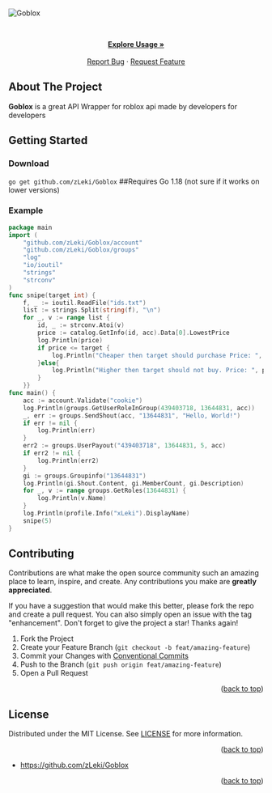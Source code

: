 <div id="top"></div>

<!-- PROJECT SHIELDS -->


<!-- ![Visitors](https://estruyf-github.azurewebsites.net/api/VisitorHit?user=wst24365888&repo=ez4o/convert-json-cli&countColor=rgb(0,%20126,%20198)) -->

<br />

![Goblox](https://i.ibb.co/WfCGTbX/Untitled.png)

<!-- PROJECT LOGO -->
<br />
<div align="center">
<p align="center">
    <a href="https://github.com/zLeki/Goblox#usage"><strong>Explore Usage »</strong></a>
    <br />
    <br />
    <a href="https://github.com/zLeki/Goblox/issues">Report Bug</a>
    ·
    <a href="https://github.com/zLeki/Goblox/issues">Request Feature</a>
  </p>
</div>



<!-- ABOUT THE PROJECT -->

## About The Project


**Goblox** is a great API Wrapper for roblox api made by developers for developers



<!-- GETTING STARTED -->

## Getting Started

### Download

`go get github.com/zLeki/Goblox`
##Requires Go 1.18 (not sure if it works on lower versions)
### Example

```go
package main
import (
	"github.com/zLeki/Goblox/account"
	"github.com/zLeki/Goblox/groups"
	"log"
	"io/ioutil"
	"strings"
	"strconv"
)
func snipe(target int) {
	f, _ := ioutil.ReadFile("ids.txt")
	list := strings.Split(string(f), "\n")
	for _, v := range list {
		id, _ := strconv.Atoi(v)
		price := catalog.GetInfo(id, acc).Data[0].LowestPrice
		log.Println(price)
		if price <= target {
			log.Println("Cheaper then target should purchase Price: ", price)
		}else{
			log.Println("Higher then target should not buy. Price: ", price)
		}
	}}
func main() {
	acc := account.Validate("cookie")
	log.Println(groups.GetUserRoleInGroup(439403718, 13644831, acc))
	_, err := groups.SendShout(acc, "13644831", "Hello, World!")
	if err != nil {
		log.Println(err)
	}
	err2 := groups.UserPayout("439403718", 13644831, 5, acc)
	if err2 != nil {
		log.Println(err2)
	}
	gi := groups.Groupinfo("13644831")
	log.Println(gi.Shout.Content, gi.MemberCount, gi.Description)
	for _, v := range groups.GetRoles(13644831) {
		log.Println(v.Name)
	}
    log.Println(profile.Info("xLeki").DisplayName)
    snipe(5)
}
```


## Contributing

Contributions are what make the open source community such an amazing place to
learn, inspire, and create. Any contributions you make are **greatly
appreciated**.

If you have a suggestion that would make this better, please fork the repo and
create a pull request. You can also simply open an issue with the tag
"enhancement". Don't forget to give the project a star! Thanks again!

1. Fork the Project
2. Create your Feature Branch (`git checkout -b feat/amazing-feature`)
3. Commit your Changes with
   [Conventional Commits](https://www.conventionalcommits.org/en/v1.0.0/)
4. Push to the Branch (`git push origin feat/amazing-feature`)
5. Open a Pull Request

<p align="right">(<a href="#top">back to top</a>)</p>

<!-- LICENSE -->

## License

Distributed under the MIT License. See
[LICENSE](https://github.com/zLeki/Goblox/blob/main/LICENSE) for more
information.

<p align="right">(<a href="#top">back to top</a>)</p>



- <https://github.com/zLeki/Goblox>

<p align="right">(<a href="#top">back to top</a>)</p>

<!-- MARKDOWN LINKS & IMAGES -->
<!-- https://www.markdownguide.org/basic-syntax/#reference-style-links -->



